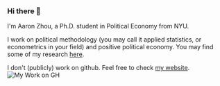 ### Hi there 👋

I'm Aaron Zhou, a Ph.D. student in Political Economy from NYU. 

I work on political methodology (you may call it applied statistics, or econometrics in your field) and positive political economy. You may find some of my research [here](https://scholar.google.com/citations?user=LadSnrMAAAAJ).

I don't (publicly) work on github. Feel free to check [my website](https://www.zhoujunlong.com/).
![My Work on GH](https://github-readme-stats.vercel.app/api/?username=zjl0714&show_icons=true&title_color=fff&icon_color=79ff97&text_color=9f9f9f&bg_color=151515)
